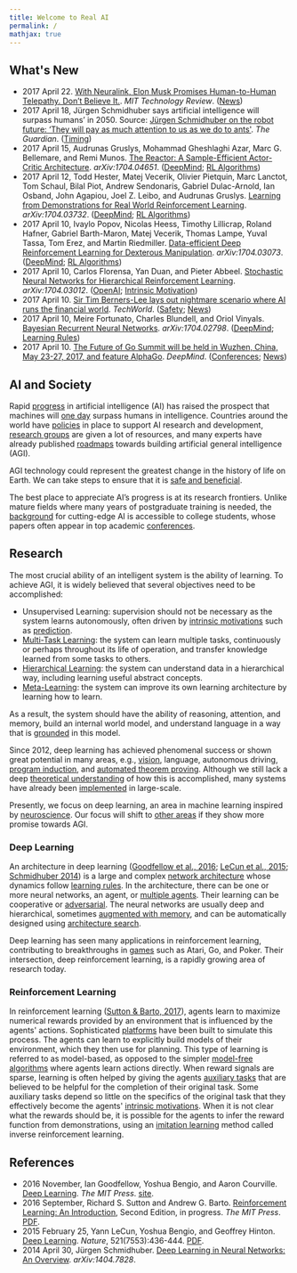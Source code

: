 ```yaml
---
title: Welcome to Real AI
permalink: /
mathjax: true
---
```


## What's New

* 2017 April 22. [With Neuralink, Elon Musk Promises Human-to-Human Telepathy. Don’t Believe It.](https://www.technologyreview.com/s/604254/with-neuralink-elon-musk-promises-human-to-human-telepathy-dont-believe-it/). *MIT Technology Review*. ([News](http://realai.org/news/))
* 2017 April 18, Jürgen Schmidhuber says artificial intelligence will surpass humans’ in 2050. Source: [Jürgen Schmidhuber on the robot future: ‘They will pay as much attention to us as we do to ants'](https://www.theguardian.com/technology/2017/apr/18/robot-man-artificial-intelligence-computer-milky-way). *The Guardian*. ([Timing](http://realai.org/timing/))
* 2017 April 15, Audrunas Gruslys, Mohammad Gheshlaghi Azar, Marc G. Bellemare, and Remi Munos. [The Reactor: A Sample-Efficient Actor-Critic Architecture](https://arxiv.org/abs/1704.04651). *arXiv:1704.04651*. ([DeepMind](http://realai.org/labs/deepmind/publications/); [RL Algorithms](http://realai.org/model-free-rl-algorithms/))
* 2017 April 12, Todd Hester, Matej Vecerik, Olivier Pietquin, Marc Lanctot, Tom Schaul, Bilal Piot, Andrew Sendonaris, Gabriel Dulac-Arnold, Ian Osband, John Agapiou, Joel Z. Leibo, and Audrunas Gruslys. [Learning from Demonstrations for Real World Reinforcement Learning](https://arxiv.org/abs/1704.03732). *arXiv:1704.03732*. ([DeepMind](http://realai.org/labs/deepmind/publications/); [RL Algorithms](http://realai.org/model-free-rl-algorithms/))
* 2017 April 10, Ivaylo Popov, Nicolas Heess, Timothy Lillicrap, Roland Hafner, Gabriel Barth-Maron, Matej Vecerik, Thomas Lampe, Yuval Tassa, Tom Erez, and Martin Riedmiller. [Data-efficient Deep Reinforcement Learning for Dexterous Manipulation](https://arxiv.org/abs/1704.03073). *arXiv:1704.03073*. ([DeepMind](http://realai.org/labs/deepmind/publications/); [RL Algorithms](http://realai.org/model-free-rl-algorithms/))
* 2017 April 10, Carlos Florensa, Yan Duan, and Pieter Abbeel. [Stochastic Neural Networks for Hierarchical Reinforcement Learning](https://arxiv.org/abs/1704.03012). *arXiv:1704.03012*. ([OpenAI](http://realai.org/labs/openai/publications/); [Intrinsic Motivation](http://realai.org/intrinsic-motivation))
* 2017 April 10. [Sir Tim Berners-Lee lays out nightmare scenario where AI runs the financial world](http://www.techworld.com/social-media/sir-tim-berners-lee-lays-out-nightmare-scenario-where-ai-runs-world-economy-3657280/). *TechWorld*. ([Safety](http://realai.org/safety/); [News](http://realai.org/news/))
* 2017 April 10, Meire Fortunato, Charles Blundell, and Oriol Vinyals. [Bayesian Recurrent Neural Networks](https://arxiv.org/abs/1704.02798). *arXiv:1704.02798*. ([DeepMind](http://realai.org/labs/deepmind/publications/); [Learning Rules](http://realai.org/learning-rules/))
* 2017 April 10. [The Future of Go Summit will be held in Wuzhen, China, May 23-27, 2017, and feature AlphaGo](https://deepmind.com/blog/exploring-mysteries-alphago/). *DeepMind*. ([Conferences](http://realai.org/resources/conferences/); [News](http://realai.org/news/))

## AI and Society

Rapid [progress](http://realai.org/progress/) in artificial intelligence (AI) has raised the prospect that machines will [one day](http://realai.org/timing/) surpass humans in intelligence. Countries around the world have [policies](http://realai.org/policies/) in place to support AI research and development, [research groups](http://realai.org/labs/) are given a lot of resources, and many experts have already published [roadmaps](http://realai.org/roadmaps/) towards building artificial general intelligence (AGI).

AGI technology could represent the greatest change in the history of life on Earth. We can take steps to ensure that it is [safe and beneficial](http://realai.org/safety/).

The best place to appreciate AI’s progress is at its research frontiers. Unlike mature fields where many years of postgraduate training is needed, the [background](http://realai.org/resources/curriculum/) for cutting-edge AI is accessible to college students, whose papers often appear in top academic [conferences](http://realai.org/resources/conferences/).

## Research

The most crucial ability of an intelligent system is the ability of learning. To achieve AGI, it is widely believed that several objectives need to be accomplished:

* Unsupervised Learning: supervision should not be necessary as the system learns autonomously, often driven by [intrinsic motivations](http://realai.org/intrinsic-motivation) such as [prediction](http://realai.org/predictive-learning/).
* [Multi-Task Learning](http://realai.org/multi-task-learning/): the system can learn multiple tasks, continuously or perhaps throughout its life of operation, and transfer knowledge learned from some tasks to others.
* [Hierarchical Learning](http://realai.org/hierarchical-learning/): the system can understand data in a hierarchical way, including learning useful abstract concepts.
* [Meta-Learning](http://realai.org/meta-learning/): the system can improve its own learning architecture by learning how to learn.

As a result, the system should have the ability of reasoning, attention, and memory, build an internal world model, and understand language in a way that is [grounded](http://realai.org/symbol-grounding/) in this model.

Since 2012, deep learning has achieved phenomenal success or shown great potential in many areas, e.g., [vision](http://realai.org/computer-vision/), language, autonomous driving, [program induction](http://realai.org/program-induction/), and [automated theorem proving](http://realai.org/automated-theorem-proving/). Although we still lack a deep [theoretical understanding](http://realai.org/deep-learning-theory/) of how this is accomplished, many systems have already been [implemented](http://realai.org/deep-learning-implementation/) in large-scale.

Presently, we focus on deep learning, an area in machine learning inspired by [neuroscience](http://realai.org/neuroscience/). Our focus will shift to [other areas](http://realai.org/frontiers/) if they show more promise towards AGI.

### Deep Learning

An architecture in deep learning ([Goodfellow et al., 2016](https://mitpress.mit.edu/books/deep-learning); [LeCun et al., 2015](http://www.nature.com/nature/journal/v521/n7553/full/nature14539.html); [Schmidhuber 2014](https://arxiv.org/abs/1404.7828)) is a large and complex [network architecture](http://realai.org/network-architecture/) whose dynamics follow [learning rules](http://realai.org/learning-rules). In the architecture, there can be one or more neural networks, an agent, or [multiple agents](http://realai.org/multi-agent-learning/). Their learning can be cooperative or [adversarial](http://realai.org/adversarial-learning/). The neural networks are usually deep and hierarchical, sometimes [augmented with memory](http://realai.org/memory-augmented-neural-networks/), and can be automatically designed using [architecture search](http://realai.org/architecture-search/).

Deep learning has seen many applications in reinforcement learning, contributing to breakthroughs in [games](http://realai.org/games/) such as Atari, Go, and Poker. Their intersection, deep reinforcement learning, is a rapidly growing area of research today.

### Reinforcement Learning

In reinforcement learning ([Sutton & Barto, 2017](http://incompleteideas.net/sutton/book/the-book-2nd.html)), agents learn to maximize numerical rewards provided by an environment that is influenced by the agents' actions. Sophisticated [platforms](http://realai.org/reinforcement-learning-platforms/) have been built to simulate this process. The agents can learn to explicitly build models of their environment, which they then use for planning. This type of learning is referred to as model-based, as opposed to the simpler [model-free algorithms](http://realai.org/model-free-rl-algorithms) where agents learn actions directly. When reward signals are sparse, learning is often helped by giving the agents [auxiliary tasks](http://realai.org/auxiliary-tasks/) that are believed to be helpful for the completion of their original task. Some auxiliary tasks depend so little on the specifics of the original task that they effectively become the agents' [intrinsic motivations](http://realai.org/intrinsic-motivation). When it is not clear what the rewards should be, it is possible for the agents to infer the reward function from demonstrations, using an [imitation learning](http://realai.org/imitation-learning/) method called inverse reinforcement learning.

## References

* 2016 November,  Ian Goodfellow, Yoshua Bengio, and Aaron Courville. [Deep Learning](https://mitpress.mit.edu/books/deep-learning). *The MIT Press*. [site](http://www.deeplearningbook.org/).
* 2016 September, Richard S. Sutton and Andrew G. Barto. [Reinforcement Learning: An Introduction](http://incompleteideas.net/sutton/book/the-book-2nd.html), Second Edition, in progress. *The MIT Press*. [PDF](http://incompleteideas.net/sutton/book/bookdraft2016sep.pdf).
* 2015 February 25, Yann LeCun,	Yoshua Bengio, and Geoffrey Hinton. [Deep Learning](http://www.nature.com/nature/journal/v521/n7553/full/nature14539.html). *Nature*, 521(7553):436-444. [PDF](https://www.cs.toronto.edu/~hinton/absps/NatureDeepReview.pdf).
* 2014 April 30, Jürgen Schmidhuber. [Deep Learning in Neural Networks: An Overview](https://arxiv.org/abs/1404.7828). *arXiv:1404.7828*.
